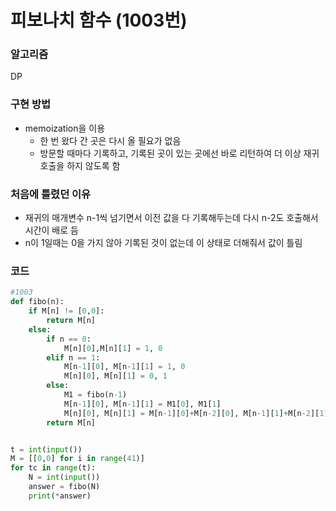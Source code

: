 # 피보나치 함수 (1003번)

### 알고리즘

DP



### 구현 방법

- memoization을 이용
  - 한 번 왔다 간 곳은 다시 올 필요가 없음
  - 방문할 때마다 기록하고, 기록된 곳이 있는 곳에선 바로 리턴하여 더 이상 재귀 호출을 하지 않도록 함



### 처음에 틀렸던 이유

- 재귀의 매개변수 n-1씩 넘기면서 이전 값을 다 기록해두는데 다시 n-2도 호출해서 시간이 배로 듬
- n이 1일때는 0을 가지 않아 기록된 것이 없는데 이 상태로 더해줘서 값이 틀림



### 코드

```python
#1003
def fibo(n):
    if M[n] != [0,0]:
        return M[n]
    else:
        if n == 0:
            M[n][0],M[n][1] = 1, 0
        elif n == 1:
            M[n-1][0], M[n-1][1] = 1, 0
            M[n][0], M[n][1] = 0, 1
        else:
            M1 = fibo(n-1)
            M[n-1][0], M[n-1][1] = M1[0], M1[1]
            M[n][0], M[n][1] = M[n-1][0]+M[n-2][0], M[n-1][1]+M[n-2][1]
        return M[n]


t = int(input())
M = [[0,0] for i in range(41)]
for tc in range(t):
    N = int(input())
    answer = fibo(N)
    print(*answer)
```


